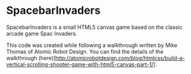 SpacebarInvaders
===

SpacebarInvaders is a small HTML5 canvas game based on the classic arcade game Spac Invaders. 

This code was created while following a walkthrough written by Mike Thomas of Atomic Robot Design. You can find the details of the walkthrough (here)[http://atomicrobotdesign.com/blog/htmlcss/build-a-vertical-scrolling-shooter-game-with-html5-canvas-part-1/].
